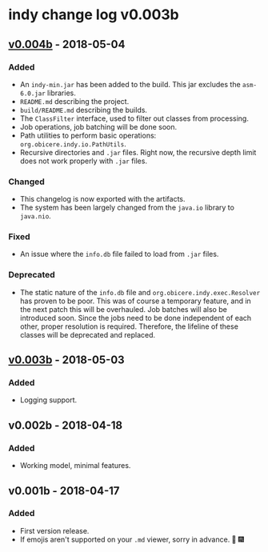 # indy change log v0.003b

## [v0.004b] - 2018-05-04
### Added
- An `indy-min.jar` has been added to the build. 
This jar excludes the `asm-6.0.jar` libraries.
- `README.md` describing the project.
- `build/README.md` describing the builds.
- The `ClassFilter` interface, used to filter out classes from processing.
- Job operations, job batching will be done soon.
- Path utilities to perform basic operations: `org.obicere.indy.io.PathUtils`.
- Recursive directories and `.jar` files. 
Right now, the recursive depth limit does not work properly with `.jar` files. 

### Changed
- This changelog is now exported with the artifacts.
- The system has been largely changed from the `java.io` library to `java.nio`.

### Fixed
- An issue where the `info.db` file failed to load from `.jar` files. 

### Deprecated
- The static nature of the `info.db` file and `org.obicere.indy.exec.Resolver` has proven to be poor.
This was of course a temporary feature, and in the next patch this will be overhauled. 
Job batches will also be introduced soon. 
Since the jobs need to be done independent of each other, proper resolution is required.
Therefore, the lifeline of these classes will be deprecated and replaced. 

## [v0.003b] - 2018-05-03
### Added 
- Logging support.

## v0.002b - 2018-04-18
### Added
- Working model, minimal features.

## v0.001b - 2018-04-17
### Added
- First version release.
- If emojis aren't supported on your `.md` viewer, sorry in advance. :tada: :fireworks:

## 
### 

[v0.004b]: https://github.com/Obicere/indy/releases/tag/v0.004b
[v0.003b]: https://github.com/Obicere/indy/releases/tag/v0.003b
